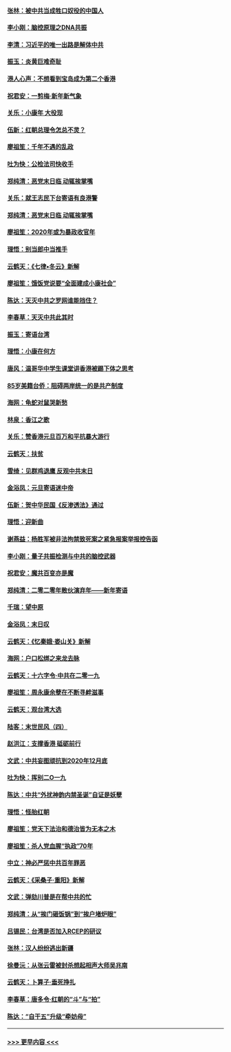 #### [张林：被中共当成牲口奴役的中国人](../pages/nsc993/n11782397.md?t=01110455) 
#### [李小刚：脑控原理之DNA共振](../pages/nsc993/n11780962.md?t=01110455) 
#### [李清：习近平的唯一出路是解体中共](../pages/nsc993/n11780866.md?t=01110455) 
#### [振玉：炎黄巨难奇耻](../pages/nsc993/n11779632.md?t=01110455) 
#### [港人心声：不想看到宝岛成为第二个香港](../pages/nsc993/n11778817.md?t=01110455) 
#### [祝君安：一剪梅‧新年新气象](../pages/nsc993/n11776340.md?t=01110455) 
#### [关乐：小康年 大役现](../pages/nsc993/n11774213.md?t=01110455) 
#### [伍新：红朝总理令怎总不灵？](../pages/nsc993/n11770813.md?t=01110455) 
#### [廖祖笙：千年不遇的乱政](../pages/nsc993/n11770373.md?t=01110455) 
#### [吐为快：公检法司快收手](../pages/nsc993/n11770359.md?t=01110455) 
#### [郑纯清：恶党末日临 动辄挨掌嘴](../pages/nsc993/n11769912.md?t=01110455) 
#### [关乐：就王志民下台寄语有良港警](../pages/nsc993/n11769903.md?t=01110455) 
#### [郑纯清：恶党末日临 动辄挨掌嘴](../pages/nsc993/n11769356.md?t=01110455) 
#### [廖祖笙：2020年或为暴政收官年](../pages/nsc993/n11768216.md?t=01110455) 
#### [理悟：别当郎中当推手](../pages/nsc993/n11768243.md?t=01110455) 
#### [云鹤天：《七律▪冬云》新解](../pages/nsc993/n11768204.md?t=01110455) 
#### [廖祖笙：饿饭党说要“全面建成小康社会”](../pages/nsc993/n11767482.md?t=01110455) 
#### [陈达：天灭中共之罗网谁能挡住？](../pages/nsc993/n11767465.md?t=01110455) 
#### [李春草：天灭中共此其时](../pages/nsc993/n11767452.md?t=01110455) 
#### [振玉：寄语台湾](../pages/nsc993/n11767432.md?t=01110455) 
#### [理悟：小康在何方](../pages/nsc993/n11767394.md?t=01110455) 
#### [唐风：温哥华中学生课堂讲香港被踢下体之思考](../pages/nsc993/n11766848.md?t=01110455) 
#### [85岁美籍台侨：阻碍两岸统一的是共产制度](../pages/nsc993/n11765043.md?t=01110455) 
#### [海网：龟蛇对鼠哭新愁](../pages/nsc993/n11764895.md?t=01110455) 
#### [林泉：香江之歌](../pages/nsc993/n11764415.md?t=01110455) 
#### [关乐：赞香港元旦百万和平抗暴大游行](../pages/nsc993/n11764382.md?t=01110455) 
#### [云鹤天：扶贫](../pages/nsc993/n11764245.md?t=01110455) 
#### [雪绮：见群鸡退鹰  反观中共末日](../pages/nsc993/n11762112.md?t=01110455) 
#### [金浴凤：元旦寄语迷中帝](../pages/nsc993/n11761788.md?t=01110455) 
#### [伍新：贺中华民国《反渗透法》通过](../pages/nsc993/n11761994.md?t=01110455) 
#### [理悟：迎新曲](../pages/nsc993/n11761152.md?t=01110455) 
#### [谢燕益：杨胜军被非法拘禁致死案之紧急报案举报控告函](../pages/nsc993/n11756134.md?t=01110455) 
#### [李小刚：量子共振检测与中共的脑控武器](../pages/nsc993/n11754518.md?t=01110455) 
#### [祝君安：魔共百变亦是魔](../pages/nsc993/n11754469.md?t=01110455) 
#### [郑纯清：二零二零年散伙演弃年——新年寄语](../pages/nsc993/n11754195.md?t=01110455) 
#### [千瑞：望中原](../pages/nsc993/n11754159.md?t=01110455) 
#### [金浴凤：末日叹](../pages/nsc993/n11752359.md?t=01110455) 
#### [云鹤天：《忆秦娥‧娄山关》新解](../pages/nsc993/n11752348.md?t=01110455) 
#### [海网：户口松绑之来龙去脉](../pages/nsc993/n11752328.md?t=01110455) 
#### [云鹤天：十六字令‧中共在二零一九](../pages/nsc993/n11752305.md?t=01110455) 
#### [廖祖笙：周永康余孽在不断寻衅滋事](../pages/nsc993/n11751013.md?t=01110455) 
#### [云鹤天：观台湾大选](../pages/nsc993/n11751007.md?t=01110455) 
#### [陆客：末世民风（四）](../pages/nsc993/n11749203.md?t=01110455) 
#### [赵洪江：支撑香港 砥砺前行](../pages/nsc993/n11748482.md?t=01110455) 
#### [文武：中共妄图顽抗到2020年12月底](../pages/nsc993/n11748446.md?t=01110455) 
#### [吐为快：挥别二O一九](../pages/nsc993/n11748411.md?t=01110455) 
#### [陈达：中共“外扰神韵内禁圣诞”自证是妖孽](../pages/nsc993/n11748226.md?t=01110455) 
#### [理悟：怪胎红朝](../pages/nsc993/n11748206.md?t=01110455) 
#### [廖祖笙：党天下法治和德治皆为无本之木](../pages/nsc993/n11748135.md?t=01110455) 
#### [廖祖笙：杀人党血腥“执政”70年](../pages/nsc993/n11745144.md?t=01110455) 
#### [中立：神必严惩中共百年罪恶](../pages/nsc993/n11744970.md?t=01110455) 
#### [云鹤天：《采桑子‧重阳》新解](../pages/nsc993/n11744948.md?t=01110455) 
#### [文武：弹劾川普是在帮中共的忙](../pages/nsc993/n11744758.md?t=01110455) 
#### [郑纯清：从“挨门砸饭锅”到“挨户堵炉眼”](../pages/nsc993/n11744745.md?t=01110455) 
#### [吕锡民：台湾是否加入RCEP的研议](../pages/nsc993/n11744701.md?t=01110455) 
#### [张林：汉人纷纷逃出新疆](../pages/nsc993/n11743530.md?t=01110455) 
#### [徐曼沅：从张云雷被封杀想起相声大师吴兆南](../pages/nsc993/n11741816.md?t=01110455) 
#### [云鹤天：卜算子‧垂死挣扎](../pages/nsc993/n11739956.md?t=01110455) 
#### [李春草：唐多令‧红朝的“斗”与“拍”](../pages/nsc993/n11739830.md?t=01110455) 
#### [陈达：“自干五”升级“牵妨母”](../pages/nsc993/n11739724.md?t=01110455) 

----
#### [ >>> 更早内容 <<< ](../indexes/nsc993-earlier.md)
